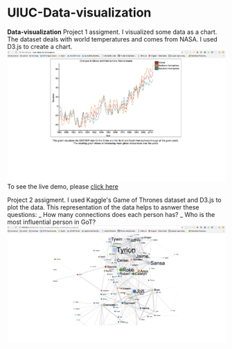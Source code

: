 # UIUC-Data-visualization

**Data-visualization**
Project 1 assigment.
I visualized some data as a chart. The dataset deals with world temperatures and comes from NASA. I used D3.js to create a chart.
![Screenshot](data_visualization_project1/styles/UIUC_data-vis_screen.png)
To see the live demo, please [click here](http://uiuc-data-vis-p1.surge.sh/)

Project 2 assigment.
I used Kaggle's Game of Thrones dataset and D3.js to plot the data. This representation of the data helps to asnwer these questions:
_ How many connections does each person has?
_ Who is the most influential person in GoT?
![Screenshot](data_visualization_project2/styles/UIUC_P2_screen.png)
